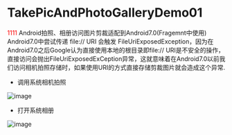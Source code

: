 # TakePicAndPhotoGalleryDemo01
<font color="#ff0000">1111</font>
Android拍照、相册访问图片剪裁适配到Android7.0(Fragemnt中使用)
Android7.0中尝试传递 file:// URI 会触发 FileUriExposedException，因为在Android7.0之后Google认为直接使用本地的根目录即file:// URI是不安全的操作，直接访问会抛出FileUriExposedExCeption异常，这就意味着在Android7.0以前我们访问相机拍照存储时，如果使用URI的方式直接存储剪裁图片就会造成这个异常.
* 调用系统相机拍照

![image](https://github.com/zhengzhong1/Android6.0PermissionsDemo/blob/master/app/src/main/assets/GIF.gif)

* 打开系统相册

![image](https://github.com/zhengzhong1/Android6.0PermissionsDemo/blob/master/app/src/main/assets/GIF2.gif)
